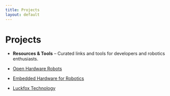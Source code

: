 ```yaml
---
title: Projects
layout: default
---
```


# Projects

- **Resources & Tools** – Curated links and tools for developers and robotics enthusiasts.

- [Open Hardware Robots](https://open-hardware-robots.github.io/CoRL2025/)
- [Embedded Hardware for Robotics](https://www.waveshare.com/)
- [Luckfox Technology](https://www.luckfox.com/index.php)

